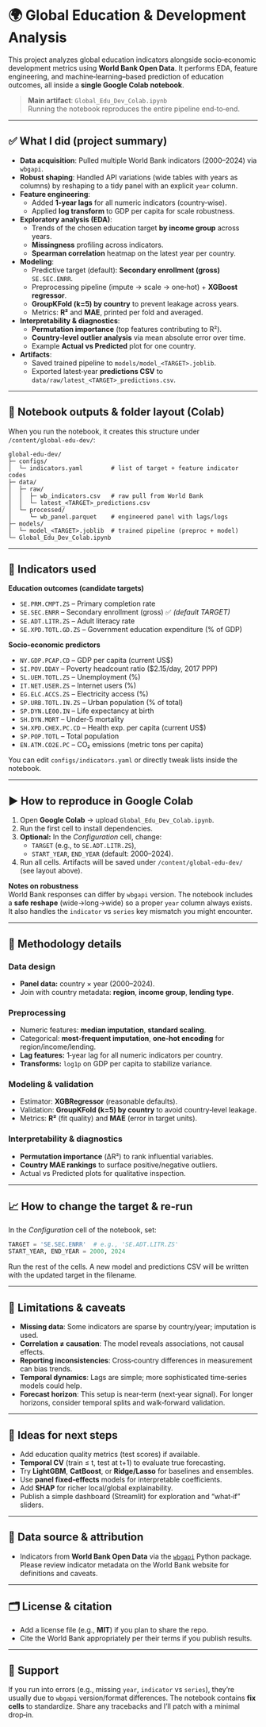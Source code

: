 
# 🌍 Global Education & Development Analysis

This project analyzes global education indicators alongside socio‑economic development metrics using **World Bank Open Data**. It performs EDA, feature engineering, and machine‑learning–based prediction of education outcomes, all inside a **single Google Colab notebook**.

> **Main artifact**: `Global_Edu_Dev_Colab.ipynb`  
> Running the notebook reproduces the entire pipeline end‑to‑end.

---

## ✅ What I did (project summary)
- **Data acquisition**: Pulled multiple World Bank indicators (2000–2024) via `wbgapi`.
- **Robust shaping**: Handled API variations (wide tables with years as columns) by reshaping to a tidy panel with an explicit `year` column.
- **Feature engineering**:
  - Added **1‑year lags** for all numeric indicators (country‑wise).
  - Applied **log transform** to GDP per capita for scale robustness.
- **Exploratory analysis (EDA)**:
  - Trends of the chosen education target **by income group** across years.
  - **Missingness** profiling across indicators.
  - **Spearman correlation** heatmap on the latest year per country.
- **Modeling**:
  - Predictive target (default): **Secondary enrollment (gross)** `SE.SEC.ENRR`.
  - Preprocessing pipeline (impute → scale → one‑hot) + **XGBoost regressor**.
  - **GroupKFold (k=5) by country** to prevent leakage across years.
  - Metrics: **R²** and **MAE**, printed per fold and averaged.
- **Interpretability & diagnostics**:
  - **Permutation importance** (top features contributing to R²).
  - **Country‑level outlier analysis** via mean absolute error over time.
  - Example **Actual vs Predicted** plot for one country.
- **Artifacts**:
  - Saved trained pipeline to `models/model_<TARGET>.joblib`.
  - Exported latest‑year **predictions CSV** to `data/raw/latest_<TARGET>_predictions.csv`.

---

## 📂 Notebook outputs & folder layout (Colab)
When you run the notebook, it creates this structure under `/content/global-edu-dev/`:

```
global-edu-dev/
├─ configs/
│  └─ indicators.yaml        # list of target + feature indicator codes
├─ data/
│  ├─ raw/
│  │  ├─ wb_indicators.csv   # raw pull from World Bank
│  │  └─ latest_<TARGET>_predictions.csv
│  └─ processed/
│     └─ wb_panel.parquet    # engineered panel with lags/logs
├─ models/
│  └─ model_<TARGET>.joblib  # trained pipeline (preproc + model)
└─ Global_Edu_Dev_Colab.ipynb
```

---

## 🧮 Indicators used

**Education outcomes (candidate targets)**
- `SE.PRM.CMPT.ZS` – Primary completion rate
- `SE.SEC.ENRR` – Secondary enrollment (gross) ✅ *(default TARGET)*
- `SE.ADT.LITR.ZS` – Adult literacy rate
- `SE.XPD.TOTL.GD.ZS` – Government education expenditure (% of GDP)

**Socio‑economic predictors**
- `NY.GDP.PCAP.CD` – GDP per capita (current US$)
- `SI.POV.DDAY` – Poverty headcount ratio ($2.15/day, 2017 PPP)
- `SL.UEM.TOTL.ZS` – Unemployment (%)
- `IT.NET.USER.ZS` – Internet users (%)
- `EG.ELC.ACCS.ZS` – Electricity access (%)
- `SP.URB.TOTL.IN.ZS` – Urban population (% of total)
- `SP.DYN.LE00.IN` – Life expectancy at birth
- `SH.DYN.MORT` – Under‑5 mortality
- `SH.XPD.CHEX.PC.CD` – Health exp. per capita (current US$)
- `SP.POP.TOTL` – Total population
- `EN.ATM.CO2E.PC` – CO₂ emissions (metric tons per capita)

You can edit `configs/indicators.yaml` or directly tweak lists inside the notebook.

---

## ▶️ How to reproduce in **Google Colab**

1. Open **Google Colab** → upload `Global_Edu_Dev_Colab.ipynb`.
2. Run the first cell to install dependencies.
3. **Optional:** In the *Configuration* cell, change:
   - `TARGET` (e.g., to `SE.ADT.LITR.ZS`),
   - `START_YEAR`, `END_YEAR` (default: 2000–2024).
4. Run all cells. Artifacts will be saved under `/content/global-edu-dev/` (see layout above).

**Notes on robustness**  
World Bank responses can differ by `wbgapi` version. The notebook includes a **safe reshape** (wide→long→wide) so a proper `year` column always exists. It also handles the `indicator` vs `series` key mismatch you might encounter.

---

## 🧠 Methodology details

### Data design
- **Panel data:** country × year (2000–2024).
- Join with country metadata: **region**, **income group**, **lending type**.

### Preprocessing
- Numeric features: **median imputation**, **standard scaling**.
- Categorical: **most‑frequent imputation**, **one‑hot encoding** for region/income/lending.
- **Lag features:** 1‑year lag for all numeric indicators per country.
- **Transforms:** `log1p` on GDP per capita to stabilize variance.

### Modeling & validation
- Estimator: **XGBRegressor** (reasonable defaults).
- Validation: **GroupKFold (k=5) by country** to avoid country‑level leakage.
- Metrics: **R²** (fit quality) and **MAE** (error in target units).

### Interpretability & diagnostics
- **Permutation importance** (ΔR²) to rank influential variables.
- **Country MAE rankings** to surface positive/negative outliers.
- Actual vs Predicted plots for qualitative inspection.

---

## 📈 How to change the target & re‑run
In the *Configuration* cell of the notebook, set:
```python
TARGET = 'SE.SEC.ENRR'  # e.g., 'SE.ADT.LITR.ZS'
START_YEAR, END_YEAR = 2000, 2024
```
Run the rest of the cells. A new model and predictions CSV will be written with the updated target in the filename.

---

## 🔬 Limitations & caveats
- **Missing data**: Some indicators are sparse by country/year; imputation is used.
- **Correlation ≠ causation**: The model reveals associations, not causal effects.
- **Reporting inconsistencies**: Cross‑country differences in measurement can bias trends.
- **Temporal dynamics**: Lags are simple; more sophisticated time‑series models could help.
- **Forecast horizon**: This setup is near‑term (next‑year signal). For longer horizons, consider temporal splits and walk‑forward validation.

---

## 🚀 Ideas for next steps
- Add education quality metrics (test scores) if available.
- **Temporal CV** (train ≤ t, test at t+1) to evaluate true forecasting.
- Try **LightGBM**, **CatBoost**, or **Ridge/Lasso** for baselines and ensembles.
- Use **panel fixed‑effects** models for interpretable coefficients.
- Add **SHAP** for richer local/global explainability.
- Publish a simple dashboard (Streamlit) for exploration and “what‑if” sliders.

---

## 📜 Data source & attribution
- Indicators from **World Bank Open Data** via the [`wbgapi`](https://pypi.org/project/wbgapi/) Python package.  
  Please review indicator metadata on the World Bank website for definitions and caveats.

---

## 🗂 License & citation
- Add a license file (e.g., **MIT**) if you plan to share the repo.
- Cite the World Bank appropriately per their terms if you publish results.

---

## 🙋 Support
If you run into errors (e.g., missing `year`, `indicator` vs `series`), they’re usually due to `wbgapi` version/format differences. The notebook contains **fix cells** to standardize. Share any tracebacks and I’ll patch with a minimal drop‑in.
